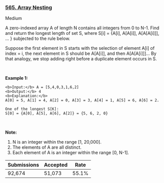 ### [565. Array Nesting](https://leetcode.com/problems/array-nesting/)

Medium

A zero-indexed array A of length N contains all integers from 0 to N-1. Find and return the longest length of set S, where S\[i\] = {A\[i\], A\[A\[i\]\], A\[A\[A\[i\]\]\], ... } subjected to the rule below.

Suppose the first element in S starts with the selection of element A\[i\] of index = i, the next element in S should be A\[A\[i\]\], and then A\[A\[A\[i\]\]\]… By that analogy, we stop adding right before a duplicate element occurs in S.

 

__Example 1:__

```
<b>Input:</b> A = [5,4,0,3,1,6,2]
<b>Output:</b> 4
<b>Explanation:</b> 
A[0] = 5, A[1] = 4, A[2] = 0, A[3] = 3, A[4] = 1, A[5] = 6, A[6] = 2.

One of the longest S[K]:
S[0] = {A[0], A[5], A[6], A[2]} = {5, 6, 2, 0}
```

 

__Note:__

1.   N is an integer within the range \[1, 20,000\].
2.   The elements of A are all distinct.
3.   Each element of A is an integer within the range \[0, N-1\].

| Submissions    | Accepted     | Rate   |
| -------------- | ------------ | ------ |
| 92,674 | 51,073 | 55.1% |
